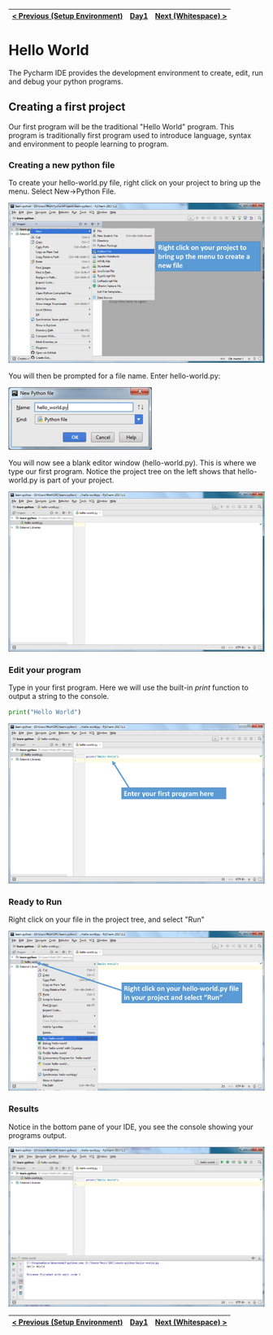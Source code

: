 |[< Previous (Setup Environment)](Setup.md) | [Day1](../README.md)| [Next (Whitespace) >](Whitespace.md) |
|----|----|----|
# Hello World

The Pycharm IDE provides the development environment to create, edit, run and debug your
python programs.

## Creating a first project

Our first program will be the traditional "Hello World" program. This program is traditionally
first program used to introduce language, syntax and environment to people learning to program.

### Creating a new python file

To create your hello-world.py file, right click on your project to bring up the menu. 
Select New->Python File.

![](.HelloWorld_images/new_file_menu.png)

You will then be prompted for a file name. Enter hello-world.py:

![](.HelloWorld_images/new_file.png)

You will now see a blank editor window (hello-world.py). This is where we type our first 
program. Notice the project tree on the left shows that hello-world.py is part of your project.

![](.HelloWorld_images/empty_file.png)

### Edit your program

Type in your first program. Here we will use the built-in *print* function to output a string to the console.

```python
print("Hello World")
```

![](.HelloWorld_images/first_program.png)

### Ready to Run

Right click on your file in the project tree, and select "Run"

![](.HelloWorld_images/run_first_program.png)

### Results

Notice in the bottom pane of your IDE, you see the console showing your programs output.

![](.HelloWorld_images/results.png)


|[< Previous (Setup Environment)](Setup.md) | [Day1](../README.md)| [Next (Whitespace) >](Whitespace.md) |
|----|----|----|